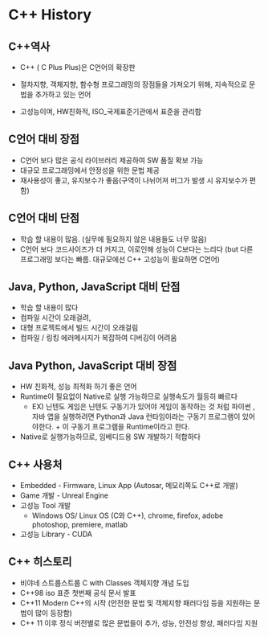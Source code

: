 # C++ History

## C++역사
- C++ ( C Plus Plus)은 C언어의 확장판

- 절차지향, 객체지향, 함수형 프로그래밍의 장점들을 가져오기 위해, 지속적으로 문법을 추가하고 있는 언어

- 고성능이며, HW친화적, ISO_국제표준기관에서 표준을 관리함

## C언어 대비 장점
- C언어 보다 많은 공식 라이브러리 제공하여 SW 품질 확보 가능
- 대규모 프로그래밍에서 안정성을 위한 문법 제공
- 재사용성이 좋고, 유지보수가 좋음(구역이 나뉘어져 버그가 발생 시 유지보수가 편함)

## C언어 대비 단점
- 학습 할 내용이 많음. (실무에 필요하지 않은 내용들도 너무 많음)
- C언어 보다 코드사이즈가 더 커지고, 이로인해 성능이 C보다는 느리다 (but 다른 프로그래밍 보다는 빠름. 대규모에선 C++ 고성능이 필요하면 C언어)

## Java, Python, JavaScript 대비 단점
- 학습 할 내용이 많다
- 컴파일 시간이 오래걸려,
- 대형 프로젝트에서 빌드 시간이 오래걸림
- 컴파일 / 링킹 에러메시지가 복잡하여 디버깅이 어려움

## Java Python, JavaScript 대비 장점
- HW 친화적, 성능 최적화 하기 좋은 언어
- Runtime이 필요없이 Native로 실행 가능하므로 실행속도가 월등히 빠르다
    - EX) 닌텐도 게임은 닌텐도 구동기가 있어야 게임이 동작하는 것 처럼 파이썬 , 자바 앱을 실행하려면 Python과 Java 런타임이라는 구동기 프로그램이 있어야한다. + 이 구동기 프로그램을 Runtime이라고 한다.
- Native로 실행가능하므로, 임베디드용 SW 개발하기 적합하다

## C++ 사용처
- Embedded - Firmware, Linux App (Autosar, 메모리쪽도 C++로 개발)
- Game 개발 - Unreal Engine
- 고성능 Tool 개발
    - Windows OS/ Linux OS (C와 C++), chrome, firefox, adobe photoshop, premiere, matlab
- 고성능 Library - CUDA

## C++ 히스토리
- 비야네 스트룹스트룹 C with Classes 객체지향 개념 도입
- C++98 iso 표준 첫번째 공식 문서 발표
- C++11 Modern C++의 시작 (안전한 문법 및 객체지향 패러다임 등을 지원하는 문법이 많이 등장함)
- C++ 11 이후 정식 버전별로 많은 문법들이 추가, 성능, 안전성 향상, 패러다임 지원